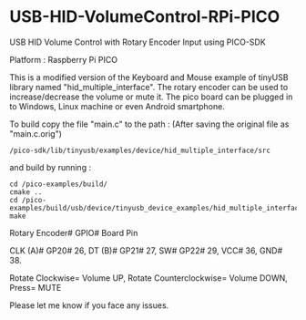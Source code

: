 # USB-HID-VolumeControl-RPi-PICO
USB HID Volume Control with Rotary Encoder Input using PICO-SDK

Platform : Raspberry Pi PICO

This is a modified version of the Keyboard and Mouse example of tinyUSB library named "hid_multiple_interface".
The rotary encoder can be used to increase/decrease the volume or mute it.
The pico board can be plugged in to Windows, Linux machine or even Android smartphone.

To build copy the file "main.c" to the path :
(After saving the original file as "main.c.orig")
	
	/pico-sdk/lib/tinyusb/examples/device/hid_multiple_interface/src

and build by running :

	cd /pico-examples/build/ 
	cmake .. 
	cd /pico-examples/build/usb/device/tinyusb_device_examples/hid_multiple_interface
	make


Rotary Encoder#	GPIO#	Board Pin

CLK (A)#	GP20# 	26,
DT (B)#		GP21#	27,
SW#		GP22#	29,
VCC#			36,
GND#			38.

Rotate Clockwise=		Volume UP,
Rotate Counterclockwise=	Volume DOWN,
Press=				MUTE

Please let me know if you face any issues.
